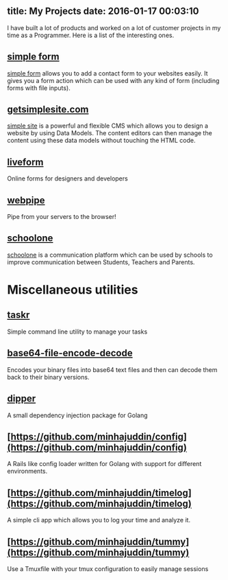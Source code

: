 title: My Projects
date: 2016-01-17 00:03:10
---

I have built a lot of products and worked on a lot of customer projects in my time as a Programmer.
Here is a list of the interesting ones.

## [simple form](https://getsimpleform.com/)
[simple form](https://getsimpleform.com/) allows you to add a contact form to your websites easily. It gives you a form action which can be used with any kind of form (including forms with file inputs).

## [getsimplesite.com](http://getsimplesite.com/)
[simple site](http://getsimplesite.com/) is a powerful and flexible CMS which allows you to design a website by using Data Models. The content editors can then manage the content using these data models without touching the HTML code.

## [liveform](https://liveformhq.com/)
Online forms for designers and developers

## [webpipe](https://webpipe.hyperngn.com/)
Pipe from your servers to the browser!

## [schoolone](http://www.schoolone.in/)
[schoolone](http://www.schoolone.in/) is a communication platform which can be used by schools to improve communication between Students, Teachers and Parents.

# Miscellaneous utilities

## [taskr](https://github.com/minhajuddin/taskr)
Simple command line utility to manage your tasks

## [base64-file-encode-decode](https://base64-file-encode-decode.minhajuddin.com/)
Encodes your binary files into base64 text files and then can decode them back to their binary versions.

## [dipper](https://github.com/minhajuddin/dipper)
A small dependency injection package for Golang

## [https://github.com/minhajuddin/config](https://github.com/minhajuddin/config)
A Rails like config loader written for Golang with support for different environments.

## [https://github.com/minhajuddin/timelog](https://github.com/minhajuddin/timelog)
A simple cli app which allows you to log your time and analyze it.

## [https://github.com/minhajuddin/tummy](https://github.com/minhajuddin/tummy)
Use a Tmuxfile with your tmux configuration to easily manage sessions
